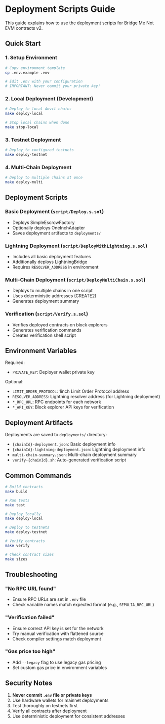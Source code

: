 # Deployment Scripts Guide

This guide explains how to use the deployment scripts for Bridge Me Not EVM contracts v2.

## Quick Start

### 1. Setup Environment

```bash
# Copy environment template
cp .env.example .env

# Edit .env with your configuration
# IMPORTANT: Never commit your private key!
```

### 2. Local Deployment (Development)

```bash
# Deploy to local Anvil chains
make deploy-local

# Stop local chains when done
make stop-local
```

### 3. Testnet Deployment

```bash
# Deploy to configured testnets
make deploy-testnet
```

### 4. Multi-Chain Deployment

```bash
# Deploy to multiple chains at once
make deploy-multi
```

## Deployment Scripts

### Basic Deployment (`script/Deploy.s.sol`)
- Deploys SimpleEscrowFactory
- Optionally deploys OneInchAdapter
- Saves deployment artifacts to `deployments/`

### Lightning Deployment (`script/DeployWithLightning.s.sol`)
- Includes all basic deployment features
- Additionally deploys LightningBridge
- Requires `RESOLVER_ADDRESS` in environment

### Multi-Chain Deployment (`script/DeployMultiChain.s.sol`)
- Deploys to multiple chains in one script
- Uses deterministic addresses (CREATE2)
- Generates deployment summary

### Verification (`script/Verify.s.sol`)
- Verifies deployed contracts on block explorers
- Generates verification commands
- Creates verification shell script

## Environment Variables

Required:
- `PRIVATE_KEY`: Deployer wallet private key

Optional:
- `LIMIT_ORDER_PROTOCOL`: 1inch Limit Order Protocol address
- `RESOLVER_ADDRESS`: Lightning resolver address (for Lightning deployment)
- `*_RPC_URL`: RPC endpoints for each network
- `*_API_KEY`: Block explorer API keys for verification

## Deployment Artifacts

Deployments are saved to `deployments/` directory:
- `{chainId}-deployment.json`: Basic deployment info
- `{chainId}-lightning-deployment.json`: Lightning deployment info
- `multi-chain-summary.json`: Multi-chain deployment summary
- `verify-{chainId}.sh`: Auto-generated verification script

## Common Commands

```bash
# Build contracts
make build

# Run tests
make test

# Deploy locally
make deploy-local

# Deploy to testnets
make deploy-testnet

# Verify contracts
make verify

# Check contract sizes
make sizes
```

## Troubleshooting

### "No RPC URL found"
- Ensure RPC URLs are set in `.env` file
- Check variable names match expected format (e.g., `SEPOLIA_RPC_URL`)

### "Verification failed"
- Ensure correct API key is set for the network
- Try manual verification with flattened source
- Check compiler settings match deployment

### "Gas price too high"
- Add `--legacy` flag to use legacy gas pricing
- Set custom gas price in environment variables

## Security Notes

1. **Never commit `.env` file or private keys**
2. Use hardware wallets for mainnet deployments
3. Test thoroughly on testnets first
4. Verify all contracts after deployment
5. Use deterministic deployment for consistent addresses